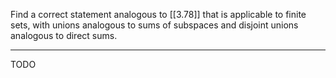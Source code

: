 Find a correct statement analogous to [[3.78]] that is applicable to finite sets, with unions analogous to sums of subspaces and disjoint unions analogous to direct sums.

---

TODO